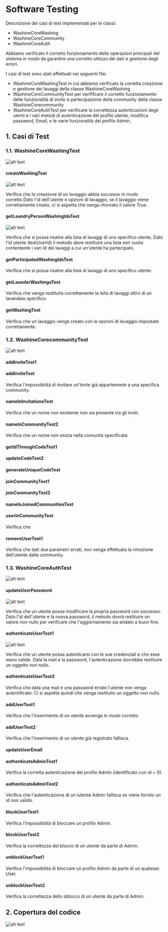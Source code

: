 # Software Testing 

Descrizione dei casi di test implementati per le classi:
- WashineCoreWashing
- WashineCoreCommunity
- WashineCoreAuth

Abbiamo verificato il corretto funzionamento delle operazioni principali del sistema in modo da garantire una corretto utilizzo dei dati e gestione degli errori.

I casi di test sono stati effettuati nei seguenti file:
- WashineCoreWashingTest in cui abbiamo verificato la corretta creazione e gestione dei lavaggi della classe WashineCoreWashing
- WashineCoreCommunityTest per verififcare il corretto funzionamento delle funzionalità di invito e partecipazione della community della classe WashineCorecommunity
- WashineCoreAuthTest per verificare la correttezza autenticazioni degli utenti e i vari metodi di autenticazione del profilo utente, modifica password, Email, e le varie funzionalità del profilo Admin. 

## 1. Casi di Test  

### 1.1. WashineCoreWashingTest

![alt text](https://github.com/UniGiu/Washine/blob/testing/docs/Immagini/WashineCoreWashingTest.png)  

#### createWashingTest

![alt text](https://github.com/UniGiu/Washine/blob/testing/docs/Immagini/createWashingTest.png) 

Verifica che la creazione di un lavaggio abbia successo in modo corretto.Dato l'id dell'utente e opzioni di lavaggio, se il lavaggio viene correttamente creato, ci si aspetta che venga ritornato il valore True.

#### getLaundryPersonWashingIdsTest  

![alt text](https://github.com/UniGiu/Washine/blob/testing/docs/Immagini/ListWashingTest.png) 

Verifica che si possa risalire alla lista di lavaggi di uno specifico utente. Dato l'id utente (testUserId) il metodo deve restituire una lista non vuota contentente i vari Id dei lavaggi a cui un'utente ha partecipato.  

#### getParticipatedWashingIdsTest  
Verifica che si possa risalire alla lista di lavaggi di uno specifico utente. 

#### getLaunderWashingsTest  
Verifica che venga restituita correttamente la lsita di lavaggi attivi di un lavandaio specifico.  

#### getWashingTest  
Verifica che un lavaggio venga creato con le opzioni di lavaggio impostate correttamente. 

### 1.2. WashineCorecommunityTest  

![alt text](https://github.com/UniGiu/Washine/blob/testing/docs/Immagini/WashineCoreCommunityTest.png)  

#### addInviteTest1

#### addInviteTest
Verifica l'impossibilità di invitare un'tente già appartennete a una specifica community.
#### nameInInvitationsTest
Verifica che un nome non esistente non sia presente tra gli inviti. 
#### nameInCommunityTest2  
Verifica che un nome non esista nella comunità specificata.   
#### getIdThroughCodeTest1
#### updateCodeTest2
#### generateUniqueCodeTest
#### joinCommunityTest1
#### joinCommunityTest2
#### nameInJoinedCommunitiesTest
#### userInCommunityTest
Verifica che 
#### removeUserTest1
Verifica che dati due parametri errati, non venga effettuata la rimozione dell'utente dalla community. 

### 1.3. WashineCoreAuthTest

![alt text](https://github.com/UniGiu/Washine/blob/testing/docs/Immagini/WashineCoreAuthTest.png)

#### updateUserPassword  

![alt text](https://github.com/UniGiu/Washine/blob/testing/docs/Immagini/UpdatePw.png)  

Verifica che un utente possa modificare la propria password con successo.
Dato l'id dell'utente e la nuova password, il metodo dovrà restituire un valore non nullo per verificare che l'aggiornamento sia andato a buon fine. 

#### authenticateUserTest1

![alt text](https://github.com/UniGiu/Washine/blob/testing/docs/Immagini/AuthUser.png)

Verifica che un utente possa autenticarsi con le sue credenziali e che esse siano valide.
Data la mail e la password, l'autenticazione dovrebbe restituire un oggetto non nullo.

#### authenticateUserTest2  
Verifica che data una mail e una password errate l'utente non venga autentificato.
Ci si aspetta quindi che venga restituito un oggetto non nullo.  
#### addUserTest1  
Verifica che l'inserimento di un utente avvenga in modo corretto.  

#### addUserTest2  
Verifica che l'inserimento di un utente già registrato fallisca.  

#### updateUserEmail  

#### authenticateAdminTest1  
Verifica la corretta autenticazione del profilo Admin (identificato con id = 0).  

#### authenticateAdminTest2  
Verifica che l'autenticazione di un iutente Admin fallisca se viene fornito un id non valido.  

#### blockUserTest1  
Verifica l'impossibilità di bloccare un profilo Admin.  

#### blockUserTest2  
Verifica la correttezza del blocco di un utente da parte di Admin.  

#### unblockUserTest1  
Verifica l'impossibilità di bloccare un profilo Admin da parte di un qualsiasi User.  

#### unblockUserTest2
Verifica la correttezza dello sblocco di un utente da parte di Admin.  


## 2. Copertura del codice 

![alt text](https://github.com/UniGiu/Washine/blob/testing/docs/Immagini/CoverageCore.png)



